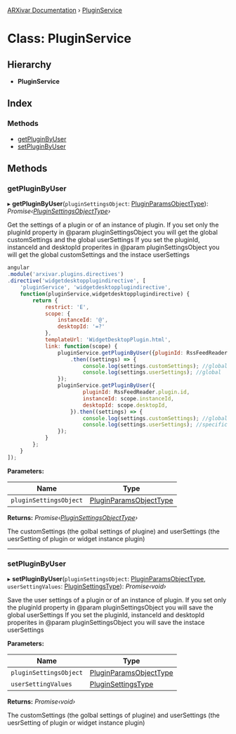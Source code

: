 [ARXivar Documentation](../globals.md) › [PluginService](pluginservice.md)

# Class: PluginService

## Hierarchy

* **PluginService**

## Index

### Methods

* [getPluginByUser](pluginservice.md#getpluginbyuser)
* [setPluginByUser](pluginservice.md#setpluginbyuser)

## Methods

###  getPluginByUser

▸ **getPluginByUser**(`pluginSettingsObject`: [PluginParamsObjectType](../globals.md#pluginparamsobjecttype)): *Promise‹[PluginSettingsObjectType](../globals.md#pluginsettingsobjecttype)›*

Get the settings of a plugin or of an instance of plugin.
If you set only the pluginId property in @param pluginSettingsObject you will get the global customSettings and the global userSettings
If you set the pluginId, instanceId and desktopId properites in @param pluginSettingsObject you will get the global customSettings and the instace userSettings
```javascript
angular
.module('arxivar.plugins.directives')
.directive('widgetdesktopplugindirective', [
	'pluginService', 'widgetdesktopplugindirective',
	function(pluginService,widgetdesktopplugindirective) {
		return {
			restrict: 'E',
			scope: {
				instanceId: '@',
				desktopId: '=?'
			},
			templateUrl: 'WidgetDesktopPlugin.html',
			link: function(scope) {
				pluginService.getPluginByUser({pluginId: RssFeedReader.plugin.id})
					.then((settings) => {
						console.log(settings.customSettings); //global
						console.log(settings.userSettings); //global
				});
				pluginService.getPluginByUser({
						pluginId: RssFeedReader.plugin.id,
						instanceId: scope.instanceId,
						desktopId: scope.desktopId,
					}).then((settings) => {
						console.log(settings.customSettings); //global
						console.log(settings.userSettings); //specific instance
				});
			}
		};
	}
]);
```

**Parameters:**

| Name                   | Type                                                           |
| ---------------------- | -------------------------------------------------------------- |
| `pluginSettingsObject` | [PluginParamsObjectType](../globals.md#pluginparamsobjecttype) |

**Returns:** *Promise‹[PluginSettingsObjectType](../globals.md#pluginsettingsobjecttype)›*

The customSettings (the golbal settings of plugine) and userSettings (the uesrSetting of plugin or widget instance plugin)

___

###  setPluginByUser

▸ **setPluginByUser**(`pluginSettingsObject`: [PluginParamsObjectType](../globals.md#pluginparamsobjecttype), `userSettingValues`: [PluginSettingsType](../globals.md#pluginsettingstype)): *Promise‹void›*

Save the user settings of a plugin or of an instance of plugin.
If you set only the pluginId property in @param pluginSettingsObject you will save the global userSettings
If you set the pluginId, instanceId and desktopId properites in @param pluginSettingsObject you will save the instace userSettings

**Parameters:**

| Name                   | Type                                                           |
| ---------------------- | -------------------------------------------------------------- |
| `pluginSettingsObject` | [PluginParamsObjectType](../globals.md#pluginparamsobjecttype) |
| `userSettingValues`    | [PluginSettingsType](../globals.md#pluginsettingstype)         |

**Returns:** *Promise‹void›*

The customSettings (the golbal settings of plugine) and userSettings (the uesrSetting of plugin or widget instance plugin)
